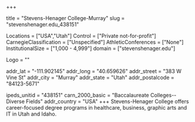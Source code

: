 
+++

title = "Stevens-Henager College-Murray"
slug = "stevenshenager.edu_438151"

Locations = ["USA","Utah"]
Control = ["Private not-for-profit"]
CarnegieClassification = ["Unspecified"]
AthleticConferences = ["None"]
InstitutionalSize = ["1,000 - 4,999"]
domain = ["stevenshenager.edu"]

Logo = ""

addr_lat = "-111.902145"
addr_long = "40.659626"
addr_street = "383 W Vine St"
addr_city = "Murray"
addr_state = "Utah"
addr_postalcode = "84123-5671"

ipeds_unitid = "438151"
carn_2000_basic = "Baccalaureate Colleges--Diverse Fields"
addr_country = "USA"
+++
    Stevens-Henager College offers career-focused degree programs in healthcare, business, graphic arts and IT in Utah and Idaho.

